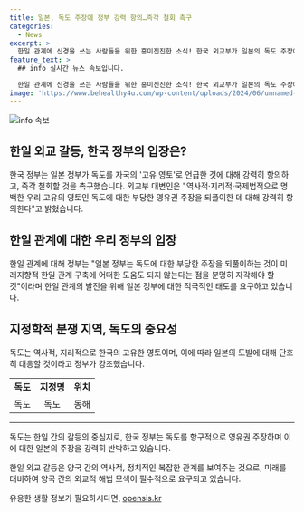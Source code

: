 ```yaml
---
title: 일본, 독도 주장에 정부 강력 항의…즉각 철회 촉구
categories:
  - News
excerpt: >
  한일 관계에 신경을 쓰는 사람들을 위한 흥미진진한 소식! 한국 외교부가 일본의 독도 주장에 강력히 반발하며, 자국의 영토를 보호할 것이라고 밝혔다. 또한, 이를 통해 한일 관계에 부정적인 영향을 미칠 것을 경고했다. 클릭하여 한일 간의 긴장을 알아보세요!
feature_text: >
  ## info 실시간 뉴스 속보입니다.

  한일 관계에 신경을 쓰는 사람들을 위한 흥미진진한 소식! 한국 외교부가 일본의 독도 주장에 강력히 반발하며, 자국의 영토를 보호할 것이라고 밝혔다. 또한, 이를 통해 한일 관계에 부정적인 영향을 미칠 것을 경고했다. 클릭하여 한일 간의 긴장을 알아보세요!
image: 'https://www.behealthy4u.com/wp-content/uploads/2024/06/unnamed-file.png'
---
```


<p><img src="https://www.behealthy4u.com/wp-content/uploads/2024/06/unnamed-file.png" alt="info 속보" /></p>

<h2 data-ke-size="size26">한일 외교 갈등, 한국 정부의 입장은?</h2>

<p data-ke-size="size16">한국 정부는 일본 정부가 독도를 자국의 '고유 영토'로 언급한 것에 대해 강력히 항의하고, 즉각 철회할 것을 촉구했습니다. 외교부 대변인은 "역사적·지리적·국제법적으로 명백한 우리 고유의 영토인 독도에 대한 부당한 영유권 주장을 되풀이한 데 대해 강력히 항의한다"고 밝혔습니다.</p>

<h2 data-ke-size="size26">한일 관계에 대한 우리 정부의 입장</h2>

<p data-ke-size="size16">한일 관계에 대해 정부는 "일본 정부는 독도에 대한 부당한 주장을 되풀이하는 것이 미래지향적 한일 관계 구축에 어떠한 도움도 되지 않는다는 점을 분명히 자각해야 할 것"이라며 한일 관계의 발전을 위해 일본 정부에 대한 적극적인 태도를 요구하고 있습니다.</p>

<h2 data-ke-size="size26">지정학적 분쟁 지역, 독도의 중요성</h2>

<p data-ke-size="size16">독도는 역사적, 지리적으로 한국의 고유한 영토이며, 이에 따라 일본의 도발에 대해 단호히 대응할 것이라고 정부가 강조했습니다.</p>

<table>
  <tr>
    <td style="text-align: center; height: 17px;"><b>독도</b></td>
    <td style="text-align: center; height: 17px;"><b>지정명</b></td>
    <td style="text-align: center; height: 17px;"><b>위치</b></td>
  </tr>
  <tr>
    <td style="text-align: center; height: 17px;">독도</td>
    <td style="text-align: center; height: 17px;">독도</td>
    <td style="text-align: center; height: 17px;">동해</td>
  </tr>
</table>

<hr>

<p data-ke-size="size16">독도는 한일 간의 갈등의 중심지로, 한국 정부는 독도를 항구적으로 영유권 주장하며 이에 대한 일본의 주장을 강력히 반박하고 있습니다.</p>

<p data-ke-size="size16">한일 외교 갈등은 양국 간의 역사적, 정치적인 복잡한 관계를 보여주는 것으로, 미래를 대비하여 양국 간의 외교적 해법 모색이 필수적으로 요구되고 있습니다.</p>
유용한 생활 정보가 필요하시다면, <a href="https://opensis.kr" rel="dofollow">opensis.kr</a>


